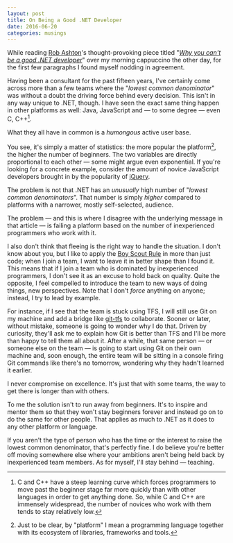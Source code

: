 ```yaml
---
layout: post
title: On Being a Good .NET Developer
date: 2016-06-20
categories: musings
---
```


While reading [Rob Ashton](https://twitter.com/RobAshton)'s thought-provoking piece titled "[_Why you can't be a good .NET developer_](http://codeofrob.com/entries/why-you-cant-be-a-good-.net-developer.html)" over my morning cappuccino the other day, for the first few paragraphs I found myself nodding in agreement.

Having been a consultant for the past fifteen years, I've certainly come across more than a few teams where the "_lowest common denominator_" was without a doubt the driving force behind every decision. This isn't in any way unique to .NET, though. I have seen the exact same thing happen in other platforms as well: Java, JavaScript and — to some degree — even C, C++[^1].

What they all have in common is a _humongous_ active user base.

You see, it's simply a matter of statistics: the more popular the platform[^2], the higher the number of beginners. The two variables are directly proportional to each other — some might argue even exponential. If you're looking for a concrete example, consider the amount of novice JavaScript developers brought in by the popularity of [jQuery](https://jquery.com).

The problem is not that .NET has an _unusually_ high number of "_lowest common denominators_". That number is simply _higher_ compared to platforms with a narrower, mostly self-selected, audience.

The problem — and this is where I disagree with the underlying message in that article — is failing a platform based on the number of inexperienced programmers who work with it.

I also don't think that fleeing is the right way to handle the situation. I don't know about you, but I like to apply the [Boy Scout Rule](http://programmer.97things.oreilly.com/wiki/index.php/The_Boy_Scout_Rule) in more than just code; when I join a team, I want to leave it in better shape than I found it. This means that if I join a team who is dominated by inexperienced programmers, I don't see it as an excuse to hold back on quality. Quite the opposite, I feel compelled to introduce the team to new ways of doing things, new perspectives. Note that I don't _force_ anything on anyone; instead, I try to lead by example.

For instance, if I see that the team is stuck using TFS, I will still use Git on my machine and add a bridge like [git-tfs](https://github.com/git-tfs/git-tfs) to collaborate. Sooner or later, without mistake, someone is going to wonder why I do that. Driven by curiosity, they'll ask me to explain how Git is better than TFS and I'll be more than happy to tell them all about it. After a while, that same person — or someone else on the team — is going to start using Git on their own machine and, soon enough, the entire team will be sitting in a console firing Git commands like there's no tomorrow, wondering why they hadn't learned it earlier.

I never compromise on excellence. It's just that with some teams, the way to get there is longer than with others.

To me the solution isn't to run away from beginners. It's to inspire and mentor them so that they won't stay beginners forever and instead go on to do the same for other people. That applies as much to .NET as it does to any other platform or language.

If you aren't the type of person who has the time or the interest to raise the lowest common denominator, that's perfectly fine. I do believe you're better off moving somewhere else where your ambitions aren't being held back by inexperienced team members. As for myself, I'll stay behind — teaching.

[^1]: C and C++ have a steep learning curve which forces programmers to move past the beginner stage far more quickly than with other languages in order to get anything done. So, while C and C++ are immensely widespread, the number of novices who work with them tends to stay relatively low.

[^2]: Just to be clear, by "platform" I mean a programming language together with its ecosystem of libraries, frameworks and tools.
